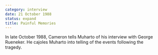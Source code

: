 ```yaml
---
category: interview
date: 21 October 1988
status: expand
title: Painful Memories
---
```



In late October 1988, Cameron tells Muharto of his interview with George
Rueneker. He cajoles Muharto into telling of the events following the
tragedy.
